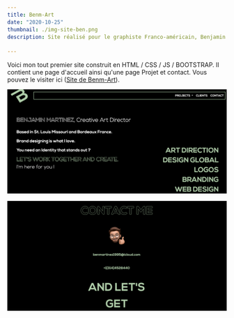 ```yaml
---
title: Benm-Art
date: "2020-10-25"
thumbnail: ./img-site-ben.png
description: Site réalisé pour le graphiste Franco-américain, Benjamin Martinez.

---
```




Voici mon tout premier site construit en HTML / CSS / JS / BOOTSTRAP. Il contient une page d'accueil ainsi qu'une page Projet et contact. Vous pouvez le visiter ici ([Site de Benm-Art](http://www.benm-art.com)).

<div class="kg-card kg-image-card kg-width-full">

![sitedeben](./screen-ben-1.png)

</div>

<div class="kg-card kg-image-card kg-width-full">

![sitedeben](./screen-ben-2.png)

</div>